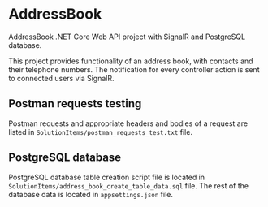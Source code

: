 # AddressBook
AddressBook .NET Core Web API project with SignalR and PostgreSQL database. 

This project provides functionality of an address book, with contacts and their telephone numbers. 
The notification for every controller action is sent to connected users via SignalR. 

## Postman requests testing
Postman requests and appropriate headers and bodies of a request are listed in `SolutionItems/postman_requests_test.txt` file. 

## PostgreSQL database
PostgreSQL database table creation script file is located in `SolutionItems/address_book_create_table_data.sql` file. 
The rest of the database data is located in `appsettings.json` file. 
